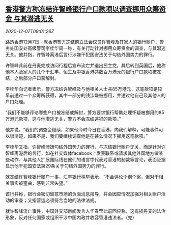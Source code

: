 <!--1607332995000-->
[香港警方称冻结许智峰银行户口款项以调查挪用众筹资金 与其潜逃无关](https://cn.reuters.com/article/hk-police-ted-hui-chi-fung-bank-1207-idCNKBS28H0UH)
------

<div><i>2020-12-07T09:01:26Z</i></div><p>路透香港12月7日 - 就香港警方冻结前立法会议员许智峰及其家人的银行账户，警务处国安处高级警司李桂华周一称，有关行动针对挪用众筹资金的调查，与其潜逃无关。他并指，许智峰离港后言行涉嫌干犯国安法关于勾结外国势力的罪行。</p><p>许智峰此前在丹麦完成访问行程后宣布流亡并退出民主党，其后转到英国后，他称他本人及家人的几个于汇丰、恒生及中银香港共数百万港元的银行户口款项被冻结，之后部分户口获解封。</p><p>李桂华向记者表示，警方冻结许智峰及与他相关人士共85万港元，这笔款项是较早前透过一个众筹所获得，其中一部分的钱涉嫌被挪用，并透过他自己及其他人的户口处理。</p><p>“我们不能够评论哪些户口被冻结或解封，警方要求银行帮助处理怀疑被挪用的85万港元款项，这与他潜逃无关，警方不会冻结逃犯的款项。”</p><p>他并说，“我们的调查会继续，如果他今时今日在香港，向我们解释，可能事件可以很清楚，如果不是，我们要继续调查他是在甚么情况下挪用这笔款项。”</p><p>李桂华又指，许智峰涉嫌勾结外国势力的罪行，与冻结银行账户无关，而是针对许智峰离港后的言行，如在社交媒体facebook上发表联系或请求其他外国地方做某些动作、与其他人扩展国际线在他们的语言中代表对香港的制裁等言论，表面证据显示他干犯国安法第29条关于勾结外国势力的罪行。</p><p>就冻结许智峰银行账户一事，汇丰银行稍早表示，“不会评论个别个案，但对于相关事实被歪曲，感到非常失望。”</p><p>该行并称，银行会密切留意市场的负面消息报导，并会因应情况加强对相关账户活动的审查；又指营运必须符合当地的法律法规。</p><p>就许智峰流亡事件，中国外交部新闻发言人华春莹此前回应称，这有损丹麦的法治形象，反对任何国家或组织干涉中国内政并收容香港违法者。（完）</p>

